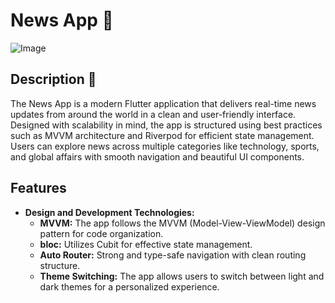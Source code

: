 # News App 📰

![Image](https://github.com/user-attachments/assets/94527bc9-5d7e-4fe7-affb-0d9acad18d30)

## Description 📄

The News App is a modern Flutter application that delivers real-time news updates from around the world in a clean and user-friendly interface. Designed with scalability in mind, the app is structured using best practices such as MVVM architecture and Riverpod for efficient state management. Users can explore news across multiple categories like technology, sports, and global affairs with smooth navigation and beautiful UI components.

## Features

- **Design and Development Technologies:**
  - **MVVM:** The app follows the MVVM (Model-View-ViewModel) design pattern for code organization.
  - **bloc:** Utilizes Cubit for effective state management.
  - **Auto Router:** Strong and type-safe navigation with clean routing structure.
  - **Theme Switching:** The app allows users to switch between light and dark themes for a personalized experience.
